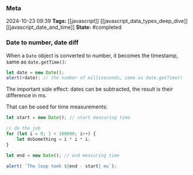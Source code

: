 ### Meta
2024-10-23 09:39
**Tags:** [[javascript]] [[javascript_data_types_deep_dive]] [[javascript_date_and_time]]
	**State:** #completed 

### Date to number, date diff
When a `Date` object is converted to number, it becomes the timestamp, same as `date.getTime()`:

```JavaScript title:app.js
let date = new Date();
alert(+date); // the number of milliseconds, same as date.getTime()
```

The important side effect: dates can be subtracted, the result is their difference in ms.

That can be used for time measurements:

```JavaScript title:app.js
let start = new Date(); // start measuring time

// do the job
for (let i = 0; 1 < 100000; i++) {
	let doSomething = i * i * i;
}

let end = new Date(); // end measuring time

alert( `The loop took ${end - start} ms`);
```